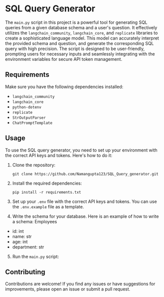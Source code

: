 # SQL Query Generator

The `main.py` script in this project is a powerful tool for generating SQL queries from a given database schema and a user's question. It effectively utilizes the `langchain_community`, `langchain_core`, and `replicate` libraries to create a sophisticated language model. This model can accurately interpret the provided schema and question, and generate the corresponding SQL query with high precision. The script is designed to be user-friendly, prompting users for necessary inputs and seamlessly integrating with the environment variables for secure API token management.

## Requirements

Make sure you have the following dependencies installed:

- `langchain_community`
- `langchain_core`
- `python-dotenv`
- `replicate`
- `StrOutputParser`
- `ChatPromptTemplate`

## Usage

To use the SQL query generator, you need to set up your environment with the correct API keys and tokens. Here's how to do it:

1. Clone the repository:
   ```
   git clone https://github.com/Namangupta123/SQL_Query_generator.git
   ```

2. Install the required dependencies:
   ```
   pip install -r requirements.txt
   ```

3. Set up your `.env` file with the correct API keys and tokens. You can use the `.env.example` file as a template.

4. Write the schema for your database. Here is an example of how to write a schema:
Employees
- id: int
- name: str
- age: int
- department: str

5. Run the `main.py` script:

## Contributing

Contributions are welcome! If you find any issues or have suggestions for improvements, please open an issue or submit a pull request.

